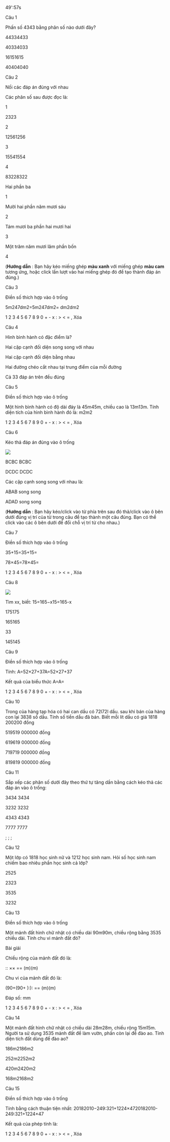 49':57s

Câu 1

Phấn số 4343 bằng phân số nào dưới đây?

44334433

40334033

16151615

40404040

Câu 2

Nối các đáp án đúng với nhau

Các phân số sau được đọc là:

1

2323

2

12561256

3

15541554

4

83228322

Hai phần ba

1

Mười hai phần năm mươi sáu

2

Tám mươi ba phần hai mươi hai

3

Một trăm năm mươi lăm phần bốn

4

(**Hướng dẫn** : Bạn hãy kéo miếng ghép **màu xanh** với miếng ghép **màu cam** tương ứng, hoặc click lần lượt vào hai miếng ghép đó để tạo thành đáp án đúng.)

Câu 3

Điền số thích hợp vào ô trống

5m247dm2=5m247dm2=  dm2dm2

1 2 3 4 5 6 7 8 9 0 + - x : > < = , Xóa

Câu 4

Hình bình hành có đặc điểm là?

Hai cặp cạnh đối diện song song với nhau

Hai cặp cạnh đối diện bằng nhau

Hai đường chéo cắt nhau tại trung điểm của mỗi đường

Cả 33 đáp án trên đều đúng

Câu 5

Điền số thích hợp vào ô trống

Một hình bình hành có độ dài đáy là 45m45m, chiều cao là 13m13m. Tính diện tích của hình bình hành đó là:   m2m2

1 2 3 4 5 6 7 8 9 0 + - x : > < = , Xóa

Câu 6

Kéo thả đáp án đúng vào ô trống

![](https://onthi123.vn/public/uploads/2_587.png)

BCBC BCBC

DCDC DCDC

Các cặp cạnh song song với nhau là:

ABAB song song  

ADAD song song 

(**Hướng dẫn** : Bạn hãy kéo/click vào từ phía trên sau đó thả/click vào ô bên dưới đúng vị trí của từ trong câu để tạo thành một câu đúng. Bạn có thể click vào các ô bên dưới để đổi chỗ vị trí từ cho nhau.)

Câu 7

Điền số thích hợp vào ô trống

35+15=35+15= 

78×45=78×45= 

1 2 3 4 5 6 7 8 9 0 + - x : > < = , Xóa

Câu 8

![](https://onthi123.vn/public/uploads/1_131.png)

Tìm xx, biết: 15=165−x15=165-x

175175

165165

33

145145

Câu 9

Điền số thích hợp vào ô trống

Tính: A=52×27+37A=52×27+37

Kết quả của biểu thức A=A= 

1 2 3 4 5 6 7 8 9 0 + - x : > < = , Xóa

Câu 10

Trong của hàng tạp hóa có hai can dầu có 72l72l dầu. sau khi bán của hàng con lại 3838 số dầu. Tính số tiền dầu đã bán. Biết mỗi lít dầu có giá 1818 200200 đồng

519519 000000 đồng

619619 000000 đồng

719719 000000 đồng

819819 000000 đồng

Câu 11

Sắp xếp các phân số dưới đây theo thứ tự tăng dần bằng cách kéo thả các đáp án vào ô trống:

3434 3434

3232 3232

4343 4343

7777 7777

; ; ;  

Câu 12

Một lớp có 1818 học sinh nữ và 1212 học sinh nam. Hỏi số học sinh nam chiếm bao nhiêu phần học sinh cả lớp?

2525

2323

3535

3232

Câu 13

Điền số thích hợp vào ô trống

Một mảnh đất hình chữ nhật có chiều dài 90m90m, chiều rộng bằng 3535 chiều dài. Tính chu vi mảnh đất đó?

Bài giải

Chiều rộng của mảnh đất đó là:

 ::  ××  ==  (m)(m)

Chu vi của mảnh đất đó là:

(90+(90+  ):):  ==  (m)(m)

Đáp số:  mm

1 2 3 4 5 6 7 8 9 0 + - x : > < = , Xóa

Câu 14

Một mảnh đất hình chữ nhật có chiều dài 28m28m, chiều rộng 15m15m. Người ta sử dụng 3535 mảnh đất để làm vườn, phần còn lại để đào ao. Tính diện tích đất dùng để đào ao?

186m2186m2

252m2252m2

420m2420m2

168m2168m2

Câu 15

Điền số thích hợp vào ô trống

Tính bằng cách thuận tiện nhất: 20182010−249:321+1224×4720182010-249:321+1224×47

Kết quả của phép tính là: 

1 2 3 4 5 6 7 8 9 0 + - x : > < = , Xóa
